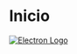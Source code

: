 # Inicio


[![Electron Logo](https://electronjs.org/images/electron-logo.svg)](https://electronjs.org)
